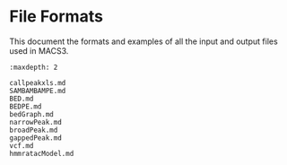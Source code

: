 # File Formats

This document the formats and examples of all the input and output
files used in MACS3.

```{toctree}
:maxdepth: 2

callpeakxls.md
SAMBAMBAMPE.md
BED.md
BEDPE.md
bedGraph.md
narrowPeak.md
broadPeak.md
gappedPeak.md
vcf.md
hmmratacModel.md
